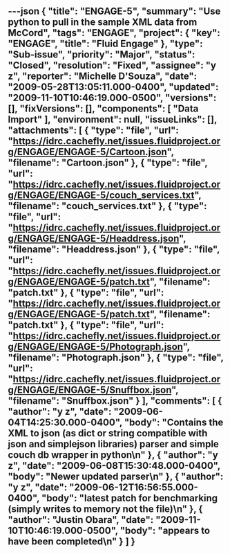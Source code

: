 ---json
{
  "title": "ENGAGE-5",
  "summary": "Use python to pull in the sample XML data from McCord",
  "tags": "ENGAGE",
  "project": {
    "key": "ENGAGE",
    "title": "Fluid Engage"
  },
  "type": "Sub-issue",
  "priority": "Major",
  "status": "Closed",
  "resolution": "Fixed",
  "assignee": "y z",
  "reporter": "Michelle D'Souza",
  "date": "2009-05-28T13:05:11.000-0400",
  "updated": "2009-11-10T10:46:19.000-0500",
  "versions": [],
  "fixVersions": [],
  "components": [
    "Data Import"
  ],
  "environment": null,
  "issueLinks": [],
  "attachments": [
    {
      "type": "file",
      "url": "https://idrc.cachefly.net/issues.fluidproject.org/ENGAGE/ENGAGE-5/Cartoon.json",
      "filename": "Cartoon.json"
    },
    {
      "type": "file",
      "url": "https://idrc.cachefly.net/issues.fluidproject.org/ENGAGE/ENGAGE-5/couch_services.txt",
      "filename": "couch_services.txt"
    },
    {
      "type": "file",
      "url": "https://idrc.cachefly.net/issues.fluidproject.org/ENGAGE/ENGAGE-5/Headdress.json",
      "filename": "Headdress.json"
    },
    {
      "type": "file",
      "url": "https://idrc.cachefly.net/issues.fluidproject.org/ENGAGE/ENGAGE-5/patch.txt",
      "filename": "patch.txt"
    },
    {
      "type": "file",
      "url": "https://idrc.cachefly.net/issues.fluidproject.org/ENGAGE/ENGAGE-5/patch.txt",
      "filename": "patch.txt"
    },
    {
      "type": "file",
      "url": "https://idrc.cachefly.net/issues.fluidproject.org/ENGAGE/ENGAGE-5/Photograph.json",
      "filename": "Photograph.json"
    },
    {
      "type": "file",
      "url": "https://idrc.cachefly.net/issues.fluidproject.org/ENGAGE/ENGAGE-5/Snuffbox.json",
      "filename": "Snuffbox.json"
    }
  ],
  "comments": [
    {
      "author": "y z",
      "date": "2009-06-04T14:25:30.000-0400",
      "body": "Contains the XML to json (as dict or string compatible with json and simplejson libraries) parser and simple couch db wrapper in python\n"
    },
    {
      "author": "y z",
      "date": "2009-06-08T15:30:48.000-0400",
      "body": "Newer updated parser\n"
    },
    {
      "author": "y z",
      "date": "2009-06-12T16:56:55.000-0400",
      "body": "latest patch for benchmarking (simply writes to memory not the file)\n"
    },
    {
      "author": "Justin Obara",
      "date": "2009-11-10T10:46:19.000-0500",
      "body": "appears to have been completed\n"
    }
  ]
}
---

        